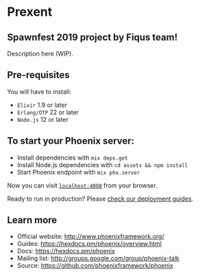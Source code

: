 # Prexent
## Spawnfest 2019 project by Fiqus team!

Description here (WIP).

## Pre-requisites
You will have to install:
  * `Elixir` 1.9 or later
  * `Erlang/OTP` 22 or later
  * `Node.js` 12 or later

## To start your Phoenix server:

  * Install dependencies with `mix deps.get`
  * Install Node.js dependencies with `cd assets && npm install`
  * Start Phoenix endpoint with `mix phx.server`

Now you can visit [`localhost:4000`](http://localhost:4000) from your browser.

Ready to run in production? Please [check our deployment guides](https://hexdocs.pm/phoenix/deployment.html).

## Learn more

  * Official website: http://www.phoenixframework.org/
  * Guides: https://hexdocs.pm/phoenix/overview.html
  * Docs: https://hexdocs.pm/phoenix
  * Mailing list: http://groups.google.com/group/phoenix-talk
  * Source: https://github.com/phoenixframework/phoenix
